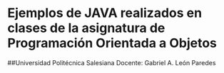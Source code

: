 # Ejemplos de JAVA realizados en clases de la asignatura de Programación Orientada a Objetos
##Universidad Politécnica Salesiana
Docente: Gabriel A. León Paredes